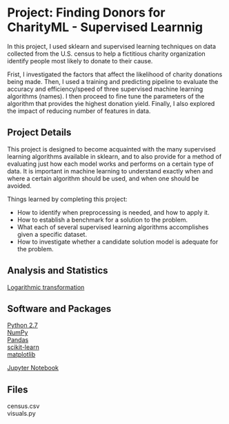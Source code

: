 # Project: Finding Donors for CharityML - Supervised Learnnig

In this project, I used sklearn and supervised learning techniques on data collected from the U.S. census to help a fictitious charity organization identify people most likely to donate to their cause. 

Frist, I investigated the factors that affect the likelihood of charity donations being made. Then, I used a training and predicting pipeline to evaluate the accuracy and efficiency/speed of three supervised machine learning algorithms (names). I then proceed to fine tune the parameters of the algorithm that provides the highest donation yield. Finally, I also explored the impact of reducing number of features in data.

## Project Details
This project is designed to become acquainted with the many supervised learning algorithms available in sklearn, and to also provide for a method of evaluating just how each model works and performs on a certain type of data. It is important in machine learning to understand exactly when and where a certain algorithm should be used, and when one should be avoided.

Things learned by completing this project:
- How to identify when preprocessing is needed, and how to apply it.
- How to establish a benchmark for a solution to the problem.
- What each of several supervised learning algorithms accomplishes given a specific dataset.
- How to investigate whether a candidate solution model is adequate for the problem.

## Analysis and Statistics
[Logarithmic transformation](https://en.wikipedia.org/wiki/Data_transformation_(statistics))

## Software and Packages

[Python 2.7](https://www.python.org/download/releases/2.7/)  
[NumPy](http://www.numpy.org/)   
[Pandas](http://pandas.pydata.org/)  
[scikit-learn](http://scikit-learn.org/stable/)  
[matplotlib](http://matplotlib.org/)  

[Jupyter Notebook](http://ipython.org/notebook.html)  

## Files

census.csv  
visuals.py

